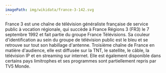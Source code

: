 ```yaml
---
imagePath: img/wikidata/france-3-142.svg
---
```


France 3 est une chaîne de télévision généraliste française de service public à vocation régionale, qui succède à France Régions 3 (FR3) le 7 septembre 1992 et fait partie du groupe France Télévisions. Sa couleur d'identification au sein du groupe de télévision public est le bleu et se retrouve sur tout son habillage d'antenne.
Troisième chaîne de France en matière d'audience, elle est diffusée sur la TNT, le satellite, le câble, la télévision IP et en streaming sur internet. Elle est également disponible dans certains pays limitrophes et ses programmes sont partiellement repris par TV5 Monde.
